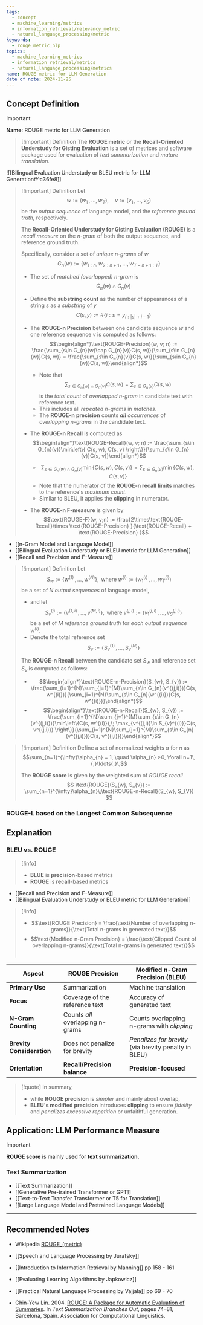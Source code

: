 ```yaml
---
tags:
  - concept
  - machine_learning/metrics
  - information_retrieval/relevancy_metric
  - natural_language_processing/metric
keywords:
  - rouge_metric_nlp
topics:
  - machine_learning_metrics
  - information_retrieval/metrics
  - natural_language_processing/metrics
name: ROUGE metric for LLM Generation
date of note: 2024-11-25
---
```

## Concept Definition

>[!important]
>**Name**: ROUGE metric for LLM Generation

>[!important] Definition
>The **ROUGE metric** or the **Recall-Oriented Understudy for Gisting Evaluation** is a set of metrices and software package used for evaluation of *text summarization* and *mature translation.*

![[Bilingual Evaluation Understudy or BLEU metric for LLM Generation#^c36fe8]]

>[!important] Definition
>Let $$w:=(w_{1}\,{,}\ldots{,}\,w_{T}), \quad v:=(v_{1}\,{,}\ldots{,}\,v_{S})$$ be the *output sequence* of language model, and the *reference ground truth*, respectively.
>
>The **Recall-Oriented Understudy for Gisting Evaluation (ROUGE)** is a *recall measure* on the *n-gram* of both the output sequence, and reference ground truth.
>
>Specifically, consider a set of *unique n-grams* of $w$ $$G_{n}(w) := \left\{ w_{1:n},\, w_{2:n+1}\,{,}\ldots{,}\, w_{T-n+1:T} \right\} $$
>- The set of *matched (overlapped) n-gram* is $$G_{n}(w) \cap G_{n}(v)$$
>- Define the **substring count** as the number of appearances of a string $s$ as a *substring* of $y$ $$C(s, y) := \#\left\{ i: s = y_{i:|s|+i-1} \right\} $$
>
>- The **ROUGE-n Precision** between one candidate sequence $w$ and one reference sequence $v$ is computed as follows: $$\begin{align*}\text{ROUGE-Precision}(w, v; n) := \frac{\sum_{s\in G_{n}(w)\cap G_{n}(v)}C(s, w)}{\sum_{s\in G_{n}(w)}C(s, w)} = \frac{\sum_{s\in G_{n}(v)}C(s, w)}{\sum_{s\in G_{n}(w)}C(s, w)}\end{align*}$$
>	- Note that $$\sum_{s\in G_{n}(w)\cap G_{n}(v)}C(s, w) = \sum_{s\in G_{n}(v)}C(s, w)$$ is the *total count* of *overlapped n-gram* in candidate text with reference text.
>	- This includes all *repeated n-grams* in *matches*.
>	- The **ROUGE-n precision** counts *__all__ occurrences* of *overlapping n-grams* in the candidate text.
> 
>- The **ROUGE-n Recall** is computed as $$\begin{align*}\text{ROUGE-Recall}(w, v; n) := \frac{\sum_{s\in G_{n}(v)}\min\left\{ C(s, w), C(s, v) \right\}}{\sum_{s\in G_{n}(v)}C(s, v)}\end{align*}$$  
>	- $$\sum_{s\in G_{n}(w)\cap G_{n}(v)}\min\{C(s, w), C(s,v)\} = \sum_{s\in G_{n}(v)}\min\{C(s, w), C(s,v)\}$$
>	- Note that the numerator of the  **ROUGE-n recall** **limits** matches to the reference's *maximum count*.
>	- Similar to BLEU, it applies the **clipping** in numerator.
>- The **ROUGE-n F-measure** is given by $$\text{ROUGE-F}(w, v;n) := \frac{2\times\text{ROUGE-Recall}\times \text{ROUGE-Precision} }{\text{ROUGE-Recall}  + \text{ROUGE-Precision} }$$

- [[n-Gram Model and Language Model]]
- [[Bilingual Evaluation Understudy or BLEU metric for LLM Generation]]
- [[Recall and Precision and F-Measure]]

>[!important] Definition
>Let $$S_{w} := \{ w^{(1)} \,{,}\ldots{,}\, w^{(N)} \}, \text{ where }  w^{(i)}:=(w_{1}^{(i)}\,{,}\ldots{,}\,w_{T}^{(i)})$$ be a set of $N$ *output sequences* of language model,  
>- and let $$S_{v}^{(i)} := \{ v^{(1,i)} \,{,}\ldots{,}\, v^{(M,i)} \}, \text{ where }  v^{(j,i)}:=(v_{1}^{(j,i)}\,{,}\ldots{,}\,v_{S}^{(j,i)})$$  be a set of $M$ *reference ground truth* for *each output sequence* $w^{(i)}$.
>- Denote the total reference set $$S_{v} := \left\{ S_{v}^{(1)} \,{,}\ldots{,}\, S_{v}^{(N)}\right\} $$
>
>
>The **ROUGE-n Recall** between the candidate set $S_{w}$ and  reference set $S_{v}$ is computed as follows:
>- $$\begin{align*}\text{ROUGE-n-Precision}(S_{w}, S_{v}) := \frac{\sum_{i=1}^{N}\sum_{j=1}^{M}\sum_{s\in G_{n}(v^{(j,i)})}C(s, w^{(i)})}{\sum_{i=1}^{N}\sum_{s\in G_{n}(w^{(i)})}C(s, w^{(i)})}\end{align*}$$
>- $$\begin{align*}\text{ROUGE-n-Recall}(S_{w}, S_{v}) := \frac{\sum_{i=1}^{N}\sum_{j=1}^{M}\sum_{s\in G_{n}(v^{(j,i)})}\min\left\{C(s, w^{(i)}),\; \max_{v^{(j,i)}\in S_{v}^{(i)}}C(s, v^{(j,i)})  \right\}}{\sum_{i=1}^{N}\sum_{j=1}^{M}\sum_{s\in G_{n}(v^{(j,i)})}C(s, v^{(j,i)})}\end{align*}$$

>[!important] Definition
>Define a set of normalized weights $\alpha$ for $n$ as $$\sum_{n=1}^{\infty}\alpha_{n} = 1, \quad \alpha_{n} >0, \forall n=1\,{,}\ldots{,}\,$$  
>
>The **ROUGE score** is given by the weighted sum of *ROUGE recall*
>$$
>\text{ROUGE}(S_{w}, S_{v}) := \sum_{n=1}^{\infty}\alpha_{n}\;\text{ROUGE-n-Recall}(S_{w}, S_{V})
>$$


### ROUGE-L based on the Longest Common Subsequence





## Explanation

### BLEU vs. ROUGE

>[!info]
>- **BLUE** is **precision**-based metrics
>- **ROUGE** is **recall**-based metrics

- [[Recall and Precision and F-Measure]]
- [[Bilingual Evaluation Understudy or BLEU metric for LLM Generation]]

>[!info]
>- $$\text{ROUGE Precision} = \frac{\text{Number of overlapping n-grams}}{\text{Total n-grams in generated text}}$$
>- $$\text{Modified n-Gram Precision} = \frac{\text{Clipped Count of overlapping n-grams}}{\text{Total n-grams in generated text}}$$​

| Aspect                    | ROUGE Precision                  | Modified n-Gram Precision (BLEU)                      |
| ------------------------- | -------------------------------- | ----------------------------------------------------- |
| **Primary Use**           | Summarization                    | Machine translation                                   |
| **Focus**                 | Coverage of the reference text   | Accuracy of generated text                            |
| **N-Gram Counting**       | Counts *all* overlapping n-grams | Counts overlapping n-grams with *clipping*            |
| **Brevity Consideration** | Does not penalize for brevity    | *Penalizes for brevity* (via brevity penalty in BLEU) |
| **Orientation**           | **Recall/Precision balance**     | **Precision-focused**                                 |

>[!quote]
>In summary,
>- while **ROUGE precision** is *simpler* and mainly about overlap, 
>- **BLEU's modified precision** introduces **clipping** to ensure *fidelity* and *penalizes excessive repetition* or unfaithful generation.


## Application: LLM Performance Measure

>[!important]
>**ROUGE score** is mainly used for **text summarization.**


### Text Summarization

- [[Text Summarization]]
- [[Generative Pre-trained Transformer or GPT]]
- [[Text-to-Text Transfer Transformer or T5 for Translation]]
- [[Large Language Model and Pretrained Language Models]]


-----------
##  Recommended Notes



- Wikipedia [ROUGE_(metric)](https://en.wikipedia.org/wiki/ROUGE_(metric))

- [[Speech and Language Processing by Jurafsky]]
- [[Introduction to Information Retrieval by Manning]] pp 158 - 161
- [[Evaluating Learning Algorithms by Japkowicz]]

- [[Practical Natural Language Processing by Vajjala]] pp 69 - 70
- Chin-Yew Lin. 2004. [ROUGE: A Package for Automatic Evaluation of Summaries](https://aclanthology.org/W04-1013). In _Text Summarization Branches Out_, pages 74–81, Barcelona, Spain. Association for Computational Linguistics.